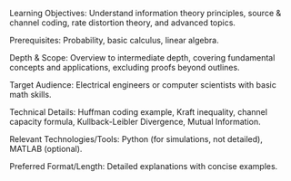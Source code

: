 Learning Objectives: Understand information theory principles, source & channel coding, rate distortion theory, and advanced topics.

Prerequisites: Probability, basic calculus, linear algebra.

Depth & Scope: Overview to intermediate depth, covering fundamental concepts and applications, excluding proofs beyond outlines.

Target Audience: Electrical engineers or computer scientists with basic math skills.

Technical Details: Huffman coding example, Kraft inequality, channel capacity formula, Kullback-Leibler Divergence, Mutual Information.

Relevant Technologies/Tools: Python (for simulations, not detailed), MATLAB (optional).

Preferred Format/Length: Detailed explanations with concise examples.

